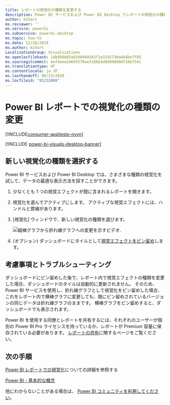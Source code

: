 ```yaml
---
title: レポートの視覚化の種類を変更する
description: Power BI サービスおよび Power BI Desktop でレポートの視覚化の種類を変更します
author: mihart
ms.reviewer: ''
ms.service: powerbi
ms.subservice: powerbi-desktop
ms.topic: how-to
ms.date: 12/28/2019
ms.author: mihart
LocalizationGroup: Visualizations
ms.openlocfilehash: 1db098b65a02d0949342f1e3192730a4b8be7f85
ms.sourcegitcommit: eef4eee24695570ae3186b4d8d99660df16bf54c
ms.translationtype: HT
ms.contentlocale: ja-JP
ms.lasthandoff: 06/23/2020
ms.locfileid: "85232008"
---
```

# <a name="change-the-type-of-visualization-in-a-power-bi-report"></a>Power BI レポートでの視覚化の種類の変更

[!INCLUDE[consumer-appliesto-nyyn](../includes/consumer-appliesto-nyyn.md)]    

[!INCLUDE [power-bi-visuals-desktop-banner](../includes/power-bi-visuals-desktop-banner.md)]

## <a name="select-a-new-visualization-type"></a>新しい視覚化の種類を選択する

Power BI サービスおよび Power BI Desktop では、さまざまな種類の視覚化を試して、データの最適な表示方法を探すことができます。 

1. 少なくとも 1 つの視覚エフェクトが既に含まれるレポートを開きます。   
2. 視覚化を選んでアクティブにします。 アクティブな視覚エフェクトには、ハンドルと罫線があります。    
3. [視覚化] ウィンドウで、新しい視覚化の種類を選びます。 
   
   ![縦棒グラフから折れ線グラフへの変更を示すビデオ](media/power-bi-report-change-visualization-type/change-viz/change-viz.gif).
4. (オプション) ダッシュボードにタイルとして[視覚エフェクトをピン留め](../create-reports/service-dashboard-pin-tile-from-report.md)します。 

## <a name="considerations-and-troubleshooting"></a>考慮事項とトラブルシューティング
ダッシュボードにピン留めした後で、レポート内で視覚エフェクトの種類を変更した場合、ダッシュボードのタイルは自動的に更新されません。 そのため、Power BI サービスを使用し、折れ線グラフとして視覚化をピン留めした場合、これをレポート内で横棒グラフに変更しても、既にピン留めされているバージョンの同じデータは折れ線グラフのままです。 横棒グラフをピン留めすると、ダッシュボードでも表示されます。

Power BI を使用する同僚とレポートを共有するには、それぞれのユーザーが個別の Power BI Pro ライセンスを持っているか、レポートが Premium 容量に保存されている必要があります。 [レポートの共有](../collaborate-share/service-share-reports.md)に関するページをご覧ください。

## <a name="next-steps"></a>次の手順
[Power BI レポートでの視覚化](power-bi-report-visualizations.md)についての詳細を参照する

[Power BI - 基本的な概念](../consumer/end-user-basic-concepts.md)

他にわからないことがある場合は、 [Power BI コミュニティを利用してください](https://community.powerbi.com/)。

